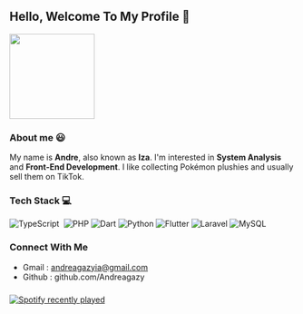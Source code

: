 ##  Hello, Welcome To My Profile 🐧 

<img height="150" src="https://media.giphy.com/media/v1.Y2lkPTc5MGI3NjExd2Q1MXRzaTR1bWhyMmxkeHgzYWp2MHNvcXZsbzFrOTFvY3g5MmZ6MCZlcD12MV9naWZzX3NlYXJjaCZjdD1n/TchouzuLl10DC/giphy.gif"/>

### About me 😃
My name is **Andre**, also known as **Iza**. I'm interested in **System Analysis** and **Front-End Development**. I like collecting Pokémon plushies and usually sell them on TikTok.

### Tech Stack 💻
![TypeScript](https://img.shields.io/badge/-TypeScript-05122A?style=flat&logo=typescript)&nbsp;
![PHP](https://img.shields.io/badge/-PHP-777BB4?style=flat&logo=php&logoColor=white)
![Dart](https://img.shields.io/badge/-Dart-0175C2?style=flat&logo=dart&logoColor=white)
![Python](https://img.shields.io/badge/-Python-3776AB?style=flat&logo=python&logoColor=white)
![Flutter](https://img.shields.io/badge/-Flutter-02569B?style=flat&logo=flutter&logoColor=white)
![Laravel](https://img.shields.io/badge/-Laravel-FF2D20?style=flat&logo=laravel&logoColor=white)
![MySQL](https://img.shields.io/badge/-MySQL-4479A1?style=flat&logo=mysql&logoColor=white)

### Connect With Me
- Gmail : andreagazyia@gmail.com
- Github : github.com/Andreagazy

###

<div align="left">
  <a href="https://open.spotify.com/user/31vbwicorigiwphldnxfm5vjngsm">
    <img src="https://spotify-recently-played-readme.vercel.app/api?user=31vbwicorigiwphldnxfm5vjngsm&count=5" alt="Spotify recently played"  />
  </a>
</div>

